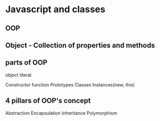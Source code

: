 #  Javascript and classes
## OOP 

## Object - Collection of properties and methods
## parts of OOP
object literal

Constructor function
Prototypes
Classes
Instances(new, this)


## 4 pillars of OOP's concept
Abstraction
Encapsulation
Inheritance
Polymorphism

